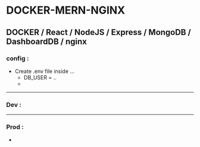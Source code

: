 # DOCKER-MERN-NGINX

## DOCKER / React / NodeJS / Express / MongoDB / DashboardDB / nginx

### config :

- Create .env file inside ...
  - DB_USER = ..
  - 
***

### Dev :


***

### Prod :

-
